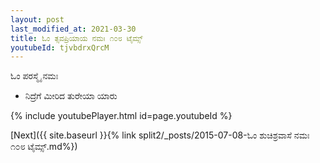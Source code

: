```yaml
---
layout: post
last_modified_at: 2021-03-30
title: ಓಂ ತ್ಸವಪ್ರಿಯಾಯ ನಮಃ ೧೦೮ ಟೈಮ್ಸ್
youtubeId: tjvbdrxQrcM
---
```

 
 
 ಓಂ ಪರಸ್ಮೈ ನಮಃ  
 
 -  ನಿದ್ರೆಗೆ ಮೀರಿದ ತುರೇಯಾ ಯಾರು 
 
  
 
  
 
 
 
 
 
 


{% include youtubePlayer.html id=page.youtubeId %}
 
[Next]({{ site.baseurl }}{% link  split2/_posts/2015-07-08-ಓಂ ಶುಚಿಶ್ರವಾಸೆ ನಮಃ ೧೦೮ ಟೈಮ್ಸ್.md%})
 
